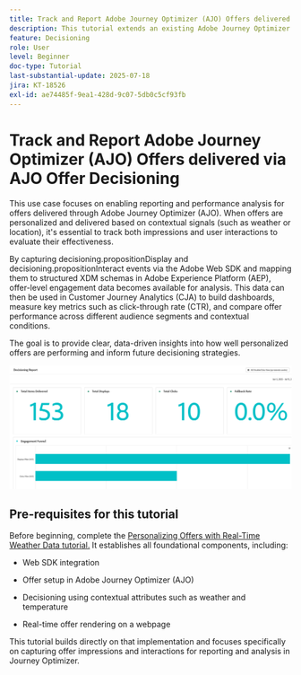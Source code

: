 ```yaml
---
title: Track and Report Adobe Journey Optimizer (AJO) Offers delivered  via AJO Offer Decisioning
description: This tutorial extends an existing Adobe Journey Optimizer (AJO) implementation that delivers personalized offers based on contextual data such as temperature. It outlines how to capture impression and interaction events and prepare the data for reporting within Journey Optimizer.
feature: Decisioning
role: User
level: Beginner
doc-type: Tutorial
last-substantial-update: 2025-07-18
jira: KT-18526
exl-id: ae74485f-9ea1-428d-9c07-5db0c5cf93fb
---
```

# Track and Report Adobe Journey Optimizer (AJO) Offers delivered  via AJO Offer Decisioning

This use case focuses on enabling reporting and performance analysis for offers delivered through Adobe Journey Optimizer (AJO). When offers are personalized and delivered based on contextual signals (such as weather or location), it's essential to track both impressions and user interactions to evaluate their effectiveness.

By capturing decisioning.propositionDisplay and decisioning.propositionInteract events via the Adobe Web SDK and mapping them to structured XDM schemas in Adobe Experience Platform (AEP), offer-level engagement data becomes available for analysis. This data can then be used in Customer Journey Analytics (CJA) to build dashboards, measure key metrics such as click-through rate (CTR), and compare offer performance across different audience segments and contextual conditions.

The goal is to provide clear, data-driven insights into how well personalized offers are performing and inform future decisioning strategies.



    
![reporting-dashboard](assets/dashboard-reporting.png)



## Pre-requisites for this tutorial

Before beginning, complete the [Personalizing Offers with Real-Time Weather Data tutorial.](https://experienceleague.adobe.com/en/docs/journey-optimizer-learn/personalizing-offers-with-real-time-weather-data/introduction) It establishes all foundational components, including:

-   Web SDK integration

-   Offer setup in Adobe Journey Optimizer (AJO)

-   Decisioning using contextual attributes such as weather and temperature

-   Real-time offer rendering on a webpage

This tutorial builds directly on that implementation and focuses specifically on capturing offer impressions and interactions for reporting and analysis in Journey Optimizer.
